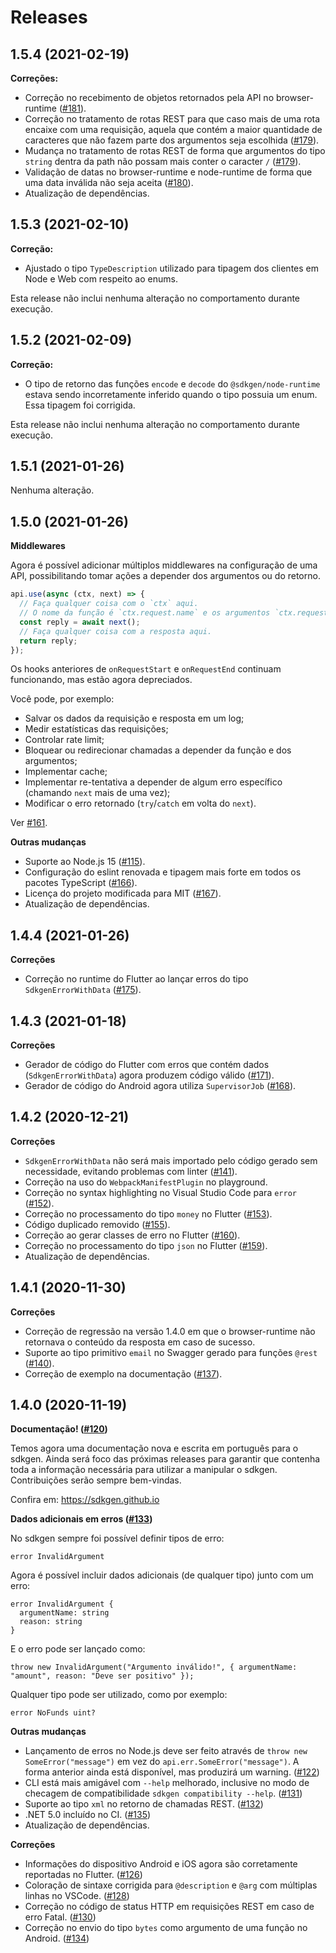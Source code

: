 # Releases

## 1.5.4 (2021-02-19)

**Correções:**
- Correção no recebimento de objetos retornados pela API no browser-runtime ([#181](https://github.com/sdkgen/sdkgen/pull/181)).
- Correção no tratamento de rotas REST para que caso mais de uma rota encaixe com uma requisição, aquela que contém a maior quantidade de caracteres que não fazem parte dos argumentos seja escolhida ([#179](https://github.com/sdkgen/sdkgen/pull/179)).
- Mudança no tratamento de rotas REST de forma que argumentos do tipo `string` dentra da path não possam mais conter o caracter `/` ([#179](https://github.com/sdkgen/sdkgen/pull/179)).
- Validação de datas no browser-runtime e node-runtime de forma que uma data inválida não seja aceita ([#180](https://github.com/sdkgen/sdkgen/pull/180)).
- Atualização de dependências.

## 1.5.3 (2021-02-10)

**Correção:**
- Ajustado o tipo `TypeDescription` utilizado para tipagem dos clientes em Node e Web com respeito ao enums.

Esta release não inclui nenhuma alteração no comportamento durante execução.

## 1.5.2 (2021-02-09)

**Correção:**
- O tipo de retorno das funções `encode` e `decode` do `@sdkgen/node-runtime` estava sendo incorretamente inferido quando o tipo possuia um enum. Essa tipagem foi corrigida.

Esta release não inclui nenhuma alteração no comportamento durante execução.

## 1.5.1 (2021-01-26)

Nenhuma alteração.

## 1.5.0 (2021-01-26)

**Middlewares**

Agora é possível adicionar múltiplos middlewares na configuração de uma API, possibilitando tomar ações a depender dos argumentos ou do retorno.

```typescript
api.use(async (ctx, next) => {
  // Faça qualquer coisa com o `ctx` aqui.
  // O nome da função é `ctx.request.name` e os argumentos `ctx.request.args`.
  const reply = await next();
  // Faça qualquer coisa com a resposta aqui.
  return reply;
});
```

Os hooks anteriores de `onRequestStart` e `onRequestEnd` continuam funcionando, mas estão agora depreciados.

Você pode, por exemplo:

- Salvar os dados da requisição e resposta em um log;
- Medir estatísticas das requisições;
- Controlar rate limit;
- Bloquear ou redirecionar chamadas a depender da função e dos argumentos;
- Implementar cache;
- Implementar re-tentativa a depender de algum erro específico (chamando `next` mais de uma vez);
- Modificar o erro retornado (`try`/`catch` em volta do `next`).

Ver [#161](https://github.com/sdkgen/sdkgen/pull/161).

**Outras mudanças**

- Suporte ao Node.js 15 ([#115](https://github.com/sdkgen/sdkgen/pull/115)).
- Configuração do eslint renovada e tipagem mais forte em todos os pacotes TypeScript ([#166](https://github.com/sdkgen/sdkgen/pull/166)).
- Licença do projeto modificada para MIT ([#167](https://github.com/sdkgen/sdkgen/pull/167)).
- Atualização de dependências.

## 1.4.4 (2021-01-26)

**Correções**

- Correção no runtime do Flutter ao lançar erros do tipo `SdkgenErrorWithData` ([#175](https://github.com/sdkgen/sdkgen/pull/175)).

## 1.4.3 (2021-01-18)

**Correções**

- Gerador de código do Flutter com erros que contém dados (`SdkgenErrorWithData`) agora produzem código válido ([#171](https://github.com/sdkgen/sdkgen/pull/171)).
- Gerador de código do Android agora utiliza `SupervisorJob` ([#168](https://github.com/sdkgen/sdkgen/pull/168)).

## 1.4.2 (2020-12-21)

**Correções**

- `SdkgenErrorWithData` não será mais importado pelo código gerado sem necessidade, evitando problemas com linter ([#141](https://github.com/sdkgen/sdkgen/pull/141)).
- Correção na uso do `WebpackManifestPlugin` no playground.
- Correção no syntax highlighting no Visual Studio Code para `error` ([#152](https://github.com/sdkgen/sdkgen/pull/152)).
- Correção no processamento do tipo `money` no Flutter ([#153](https://github.com/sdkgen/sdkgen/pull/153)).
- Código duplicado removido ([#155](https://github.com/sdkgen/sdkgen/pull/155)).
- Correção ao gerar classes de erro no Flutter ([#160](https://github.com/sdkgen/sdkgen/pull/160)).
- Correção no processamento do tipo `json` no Flutter ([#159](https://github.com/sdkgen/sdkgen/pull/159)).
- Atualização de dependências.

## 1.4.1 (2020-11-30)

**Correções**

- Correção de regressão na versão 1.4.0 em que o browser-runtime não retornava o conteúdo da resposta em caso de sucesso.
- Suporte ao tipo primitivo `email` no Swagger gerado para funções `@rest` ([#140](https://github.com/sdkgen/sdkgen/pull/140)).
- Correção de exemplo na documentação ([#137](https://github.com/sdkgen/sdkgen/pull/137)).

## 1.4.0 (2020-11-19)

**Documentação! ([#120](https://github.com/sdkgen/sdkgen/pull/120))**

Temos agora uma documentação nova e escrita em português para o sdkgen. Ainda será foco das próximas releases para garantir que contenha toda a informação necessária para utilizar a manipular o sdkgen. Contribuições serão sempre bem-vindas.

Confira em: https://sdkgen.github.io

**Dados adicionais em erros ([#133](https://github.com/sdkgen/sdkgen/pull/133))**

No sdkgen sempre foi possível definir tipos de erro:

```
error InvalidArgument
```

Agora é possível incluir dados adicionais (de qualquer tipo) junto com um erro:

```
error InvalidArgument {
  argumentName: string
  reason: string
}
```

E o erro pode ser lançado como:

```
throw new InvalidArgument("Argumento inválido!", { argumentName: "amount", reason: "Deve ser positivo" });
```

Qualquer tipo pode ser utilizado, como por exemplo:

```
error NoFunds uint?
```

**Outras mudanças**

- Lançamento de erros no Node.js deve ser feito através de `throw new SomeError("message")` em vez do `api.err.SomeError("message")`. A forma anterior ainda está disponível, mas produzirá um warning. ([#122](https://github.com/sdkgen/sdkgen/pull/122))
- CLI está mais amigável com `--help` melhorado, inclusive no modo de checagem de compatibilidade `sdkgen compatibility --help`. ([#131](https://github.com/sdkgen/sdkgen/pull/131))
- Suporte ao tipo `xml` no retorno de chamadas REST. ([#132](https://github.com/sdkgen/sdkgen/pull/132))
- .NET 5.0 incluído no CI. ([#135](https://github.com/sdkgen/sdkgen/pull/135))
- Atualização de dependências.

**Correções**

- Informações do dispositivo Android e iOS agora são corretamente reportadas no Flutter. ([#126](https://github.com/sdkgen/sdkgen/pull/126))
- Coloração de sintaxe corrigida para `@description` e `@arg` com múltiplas linhas no VSCode. ([#128](https://github.com/sdkgen/sdkgen/pull/128))
- Correção no código de status HTTP em requisições REST em caso de erro Fatal. ([#130](https://github.com/sdkgen/sdkgen/pull/130))
- Correção no envio do tipo `bytes` como argumento de uma função no Android. ([#134](https://github.com/sdkgen/sdkgen/pull/134))
